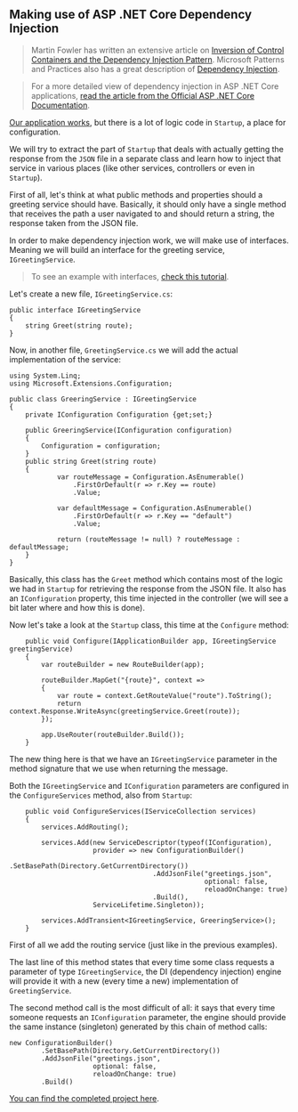 Making use of ASP .NET Core Dependency Injection
------------------------------------------------

> Martin Fowler has written an extensive article on [Inversion of Control Containers and the Dependency Injection Pattern](http://martinfowler.com/articles/injection.html). Microsoft Patterns and Practices also has a great description of [Dependency Injection](https://msdn.microsoft.com/en-us/library/dn178469(v=pandp.30).aspx).

> For a more detailed view of dependency injection in ASP .NET Core applications, [read the article from the Official ASP .NET Core Documentation](https://docs.asp.net/en/latest/fundamentals/dependency-injection.html).

[Our application works](configuration.md), but there is a lot of logic code in `Startup`, a place for configuration. 

We will try to extract the part of `Startup` that deals with actually getting the response from the `JSON` file in a separate class and learn how to inject that service in various places (like other services, controllers or even in `Startup`).

First of all, let's think at what public methods and properties should a greeting service should have. Basically, it should only have a single method that receives the path a user navigated to and should return a string, the response taken from the JSON file.

In order to make dependency injection work, we will make use of interfaces. Meaning we will build an interface for the greeting service, `IGreetingService`.

> To see an example with interfaces, [check this tutorial](https://github.com/microsoft-dx/csharp-fundamentals/tree/master/CSharpFundamentals/csharp09%20-%20Interfaces).

Let's create a new file, `IGreetingService.cs`:

```
public interface IGreetingService
{
    string Greet(string route);
}
```

Now, in another file, `GreetingService.cs` we will add the actual implementation of the service:

```
using System.Linq;
using Microsoft.Extensions.Configuration;

public class GreeringService : IGreetingService
{
    private IConfiguration Configuration {get;set;}

    public GreeringService(IConfiguration configuration)
    {
        Configuration = configuration;
    }
    public string Greet(string route)
    {
            var routeMessage = Configuration.AsEnumerable()
                .FirstOrDefault(r => r.Key == route)
                .Value;
            
            var defaultMessage = Configuration.AsEnumerable()
                .FirstOrDefault(r => r.Key == "default")
                .Value;

            return (routeMessage != null) ? routeMessage : defaultMessage;
    }
}
```

Basically, this class has the `Greet` method which contains most of the logic we had in `Startup` for retrieving  the response from the JSON file. It also has an `IConfiguration` property, this time injected in the controller (we will see a bit later where and how this is done).

Now let's take a look at the `Startup` class, this time at the `Configure` method:

```
    public void Configure(IApplicationBuilder app, IGreetingService greetingService)
    {
        var routeBuilder = new RouteBuilder(app);

        routeBuilder.MapGet("{route}", context => 
        {
            var route = context.GetRouteValue("route").ToString();
            return context.Response.WriteAsync(greetingService.Greet(route));
        });

        app.UseRouter(routeBuilder.Build());
    }
``` 

The new thing here is that we have an `IGreetingService` parameter in the method signature that we use when returning the message. 

Both the `IGreetingService` and `IConfiguration` parameters are configured in the `ConfigureServices` method, also from `Startup`:

```
    public void ConfigureServices(IServiceCollection services)
    {
        services.AddRouting();

        services.Add(new ServiceDescriptor(typeof(IConfiguration), 
                     provider => new ConfigurationBuilder()
                                    .SetBasePath(Directory.GetCurrentDirectory())
                                    .AddJsonFile("greetings.json", 
                                                 optional: false, 
                                                 reloadOnChange: true)
                                    .Build(), 
                     ServiceLifetime.Singleton));
                     
        services.AddTransient<IGreetingService, GreeringService>();
    }
```

First of all we add the routing service (just like in the previous examples).

The last line of this method states that every time some class requests a parameter of type `IGreetingService`, the DI (dependency injection) engine will provide it with a new (every time a new) implementation of `GreetingService`.

The second method call is the most difficult of all: it says that every time someone requests an `IConfiguration` parameter, the engine should provide the same instance (singleton) generated by this chain of method calls:
```
new ConfigurationBuilder()
        .SetBasePath(Directory.GetCurrentDirectory())
        .AddJsonFile("greetings.json", 
                     optional: false, 
                     reloadOnChange: true)
        .Build() 
```

[You can find the completed project here](https://github.com/radu-matei/adces-meetup/tree/master/src/configuration).